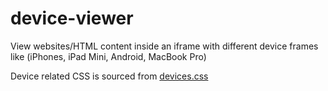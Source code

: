 # device-viewer
View websites/HTML content inside an iframe with different device frames like (iPhones, iPad Mini, Android, MacBook Pro)

Device related CSS is sourced from [devices.css](https://marvelapp.github.io/devices.css/)
